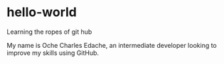 # hello-world
Learning the ropes of git hub

My name is Oche Charles Edache, an intermediate developer looking to improve my skills using GitHub.
